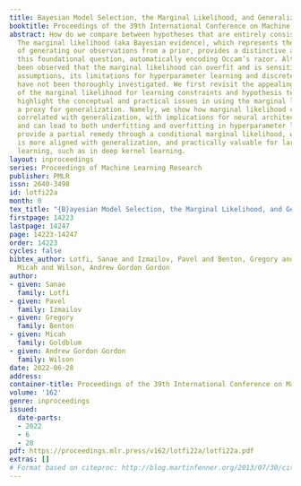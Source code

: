 ```yaml
---
title: Bayesian Model Selection, the Marginal Likelihood, and Generalization
booktitle: Proceedings of the 39th International Conference on Machine Learning
abstract: How do we compare between hypotheses that are entirely consistent with observations?
  The marginal likelihood (aka Bayesian evidence), which represents the probability
  of generating our observations from a prior, provides a distinctive approach to
  this foundational question, automatically encoding Occam’s razor. Although it has
  been observed that the marginal likelihood can overfit and is sensitive to prior
  assumptions, its limitations for hyperparameter learning and discrete model comparison
  have not been thoroughly investigated. We first revisit the appealing properties
  of the marginal likelihood for learning constraints and hypothesis testing. We then
  highlight the conceptual and practical issues in using the marginal likelihood as
  a proxy for generalization. Namely, we show how marginal likelihood can be negatively
  correlated with generalization, with implications for neural architecture search,
  and can lead to both underfitting and overfitting in hyperparameter learning. We
  provide a partial remedy through a conditional marginal likelihood, which we show
  is more aligned with generalization, and practically valuable for large-scale hyperparameter
  learning, such as in deep kernel learning.
layout: inproceedings
series: Proceedings of Machine Learning Research
publisher: PMLR
issn: 2640-3498
id: lotfi22a
month: 0
tex_title: "{B}ayesian Model Selection, the Marginal Likelihood, and Generalization"
firstpage: 14223
lastpage: 14247
page: 14223-14247
order: 14223
cycles: false
bibtex_author: Lotfi, Sanae and Izmailov, Pavel and Benton, Gregory and Goldblum,
  Micah and Wilson, Andrew Gordon Gordon
author:
- given: Sanae
  family: Lotfi
- given: Pavel
  family: Izmailov
- given: Gregory
  family: Benton
- given: Micah
  family: Goldblum
- given: Andrew Gordon Gordon
  family: Wilson
date: 2022-06-28
address:
container-title: Proceedings of the 39th International Conference on Machine Learning
volume: '162'
genre: inproceedings
issued:
  date-parts:
  - 2022
  - 6
  - 28
pdf: https://proceedings.mlr.press/v162/lotfi22a/lotfi22a.pdf
extras: []
# Format based on citeproc: http://blog.martinfenner.org/2013/07/30/citeproc-yaml-for-bibliographies/
---
```

